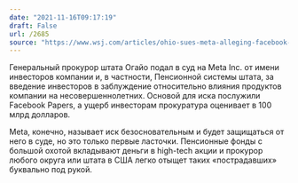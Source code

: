```yaml
---
date: "2021-11-16T09:17:19"
draft: False
url: /2685
source: "https://www.wsj.com/articles/ohio-sues-meta-alleging-facebook-parent-misled-public-about-its-products-effect-on-children-11637011332?mod=djemalertNEWS"
---
```


Генеральный прокурор штата Огайо подал в суд на Meta Inc. от имени инвесторов компании и, в частности, Пенсионной системы штата, за введение инвесторов в заблуждение относительно влияния продуктов компании на несовершеннолетних. Основой для иска послужили Facebook Papers, а ущерб инвесторам прокуратура оценивает в 100 млрд долларов.

Meta, конечно, называет иск безосновательным и будет защищаться от него в суде, но это только первые ласточки. Пенсионные фонды с большой охотой вкладывают деньги в high-tech акции и прокурор любого округа или штата в США легко отыщет таких «пострадавших» буквально под рукой.
